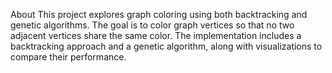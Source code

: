 About
This project explores graph coloring using both backtracking and genetic algorithms. The goal is to color graph vertices so that no two adjacent vertices share the same color. The implementation includes a backtracking approach and a genetic algorithm, along with visualizations to compare their performance.
